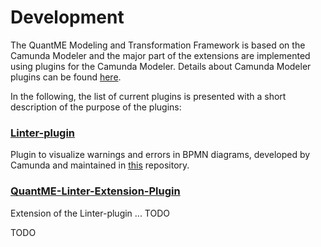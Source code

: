 # Development

The QuantME Modeling and Transformation Framework is based on the Camunda Modeler and the major part of the extensions are implemented using plugins for the Camunda Modeler.
Details about Camunda Modeler plugins can be found [here](../../plugins).

In the following, the list of current plugins is presented with a short description of the purpose of the plugins:

### [Linter-plugin](/resources/plugins/Linter-plugin)

Plugin to visualize warnings and errors in BPMN diagrams, developed by Camunda and maintained in [this](https://github.com/camunda/camunda-modeler-linter-plugin) repository.

### [QuantME-Linter-Extension-Plugin](/resources/plugins/QuantME-Linter-Extension-Plugin)

Extension of the Linter-plugin ... TODO

TODO
